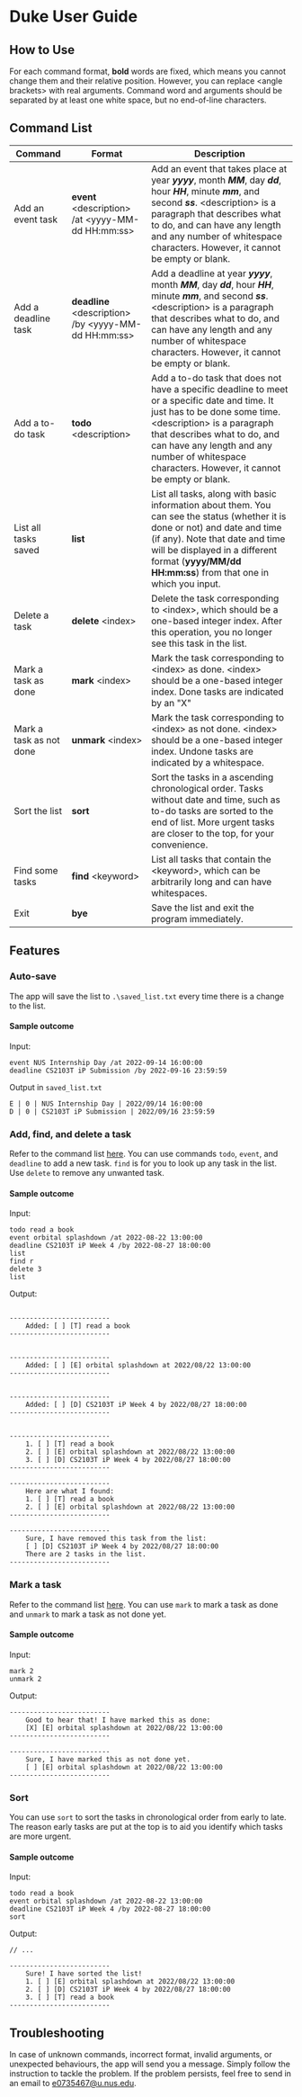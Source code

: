# Duke User Guide
## How to Use
For each command format, **bold** words are fixed, which means you cannot change them and their relative position. However, you can replace \<angle brackets\> with real arguments. Command word and arguments should be separated by at least one white space, but no end-of-line characters.
## Command List
| Command                 | Format                                                   | Description                                                                                                                                                                                                                                                                                           |
|-------------------------|----------------------------------------------------------|-------------------------------------------------------------------------------------------------------------------------------------------------------------------------------------------------------------------------------------------------------------------------------------------------------|
| Add an event task       | **event** \<description\> /at \<yyyy-MM-dd HH:mm:ss\>    | Add an event that takes place at year **_yyyy_**, month **_MM_**, day **_dd_**, hour **_HH_**, minute **_mm_**, and second **_ss_**. \<description\> is a paragraph that describes what to do, and can have any length and any number of whitespace characters. However, it cannot be empty or blank. |
| Add a deadline task     | **deadline** \<description\> /by \<yyyy-MM-dd HH:mm:ss\> | Add a deadline at year **_yyyy_**, month **_MM_**, day **_dd_**, hour **_HH_**, minute **_mm_**, and second **_ss_**. \<description\> is a paragraph that describes what to do, and can have any length and any number of whitespace characters. However, it cannot be empty or blank.                |
| Add a to-do task        | **todo** \<description\>                                 | Add a to-do task that does not have a specific deadline to meet or a specific date and time. It just has to be done some time. \<description\> is a paragraph that describes what to do, and can have any length and any number of whitespace characters. However, it cannot be empty or blank.       |
| List all tasks saved    | **list**                                                 | List all tasks, along with basic information about them. You can see the status (whether it is done or not) and date and time (if any). Note that date and time will be displayed in a different format (**yyyy/MM/dd HH:mm:ss**) from that one in which you input.                                   |
| Delete a task           | **delete** \<index\>                                     | Delete the task corresponding to \<index\>, which should be a one-based integer index. After this operation, you no longer see this task in the list.                                                                                                                                                 |
| Mark a task as done     | **mark** \<index\>                                       | Mark the task corresponding to \<index\> as done. \<index\> should be a one-based integer index. Done tasks are indicated by an "X"                                                                                                                                                                   |
| Mark a task as not done | **unmark** \<index\>                                     | Mark the task corresponding to \<index\> as not done. \<index\> should be a one-based integer index. Undone tasks are indicated by a whitespace.                                                                                                                                                      |
| Sort the list           | **sort**                                                 | Sort the tasks in a ascending chronological order. Tasks without date and time, such as to-do tasks are sorted to the end of list. More urgent tasks are closer to the top, for your convenience.                                                                                                     |
| Find some tasks         | **find** \<keyword\>                                     | List all tasks that contain the \<keyword\>, which can be arbitrarily long and can have whitespaces.                                                                                                                                                                                                  |
| Exit                    | **bye**                                                  | Save the list and exit the program immediately.                                                                                                                                                                                                                                                       |

## Features
### Auto-save
The app will save the list to `.\saved_list.txt` every time there is a change to the list.
#### Sample outcome
Input:
```
event NUS Internship Day /at 2022-09-14 16:00:00
deadline CS2103T iP Submission /by 2022-09-16 23:59:59
```
Output in `saved_list.txt`
```
E | 0 | NUS Internship Day | 2022/09/14 16:00:00  
D | 0 | CS2103T iP Submission | 2022/09/16 23:59:59
```
### Add, find, and delete a task
Refer to the command list [here](#command-list). You can use commands `todo`, `event`, and `deadline` to add a new task. `find` is for you to look up any task in the list. Use `delete` to remove any unwanted task.
#### Sample outcome
Input:
```
todo read a book  
event orbital splashdown /at 2022-08-22 13:00:00  
deadline CS2103T iP Week 4 /by 2022-08-27 18:00:00  
list  
find r
delete 3
list
```
Output:
```
  
-------------------------  
    Added: [ ] [T] read a book  
-------------------------  
  
  
-------------------------  
    Added: [ ] [E] orbital splashdown at 2022/08/22 13:00:00  
-------------------------  
  
  
-------------------------  
    Added: [ ] [D] CS2103T iP Week 4 by 2022/08/27 18:00:00  
-------------------------  
  
  
-------------------------  
    1. [ ] [T] read a book  
    2. [ ] [E] orbital splashdown at 2022/08/22 13:00:00  
    3. [ ] [D] CS2103T iP Week 4 by 2022/08/27 18:00:00  
-------------------------
  
-------------------------  
    Here are what I found:  
    1. [ ] [T] read a book  
    2. [ ] [E] orbital splashdown at 2022/08/22 13:00:00  
-------------------------

-------------------------  
    Sure, I have removed this task from the list:  
    [ ] [D] CS2103T iP Week 4 by 2022/08/27 18:00:00  
    There are 2 tasks in the list.  
-------------------------
```

### Mark a task
Refer to the command list [here](#command-list). You can use `mark` to mark a task as done and `unmark` to mark a task as not done yet.
#### Sample outcome
Input:
```
mark 2
unmark 2
```
Output:
```
-------------------------  
    Good to hear that! I have marked this as done:  
    [X] [E] orbital splashdown at 2022/08/22 13:00:00  
-------------------------  

-------------------------  
    Sure, I have marked this as not done yet.  
    [ ] [E] orbital splashdown at 2022/08/22 13:00:00  
-------------------------
```

### Sort
You can use `sort` to sort the tasks in chronological order from early to late. The reason early tasks are put at the top is to aid you identify which tasks are more urgent.
#### Sample outcome
Input:
```
todo read a book 
event orbital splashdown /at 2022-08-22 13:00:00 
deadline CS2103T iP Week 4 /by 2022-08-27 18:00:00
sort
```
Output:
```
// ...

-------------------------
    Sure! I have sorted the list!
    1. [ ] [E] orbital splashdown at 2022/08/22 13:00:00
    2. [ ] [D] CS2103T iP Week 4 by 2022/08/27 18:00:00
    3. [ ] [T] read a book
-------------------------

```

## Troubleshooting
In case of unknown commands, incorrect format, invalid arguments, or unexpected behaviours, the app will send you a message. Simply follow the instruction to tackle the problem. If the problem persists, feel free to send in an email to e0735467@u.nus.edu.
